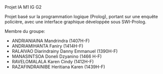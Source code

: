 Projet IA M1 IG G2

Projet basé sur la programmation logique (Prolog), portant sur une enquête policière, avec une interface graphique développée sous SWI-Prolog.

Membre du groupe:
-  ANDRIANIAINA Mandrindra (1407H-F)
-  ANDRIAMIHANTA Faniry (1414H-F)
-  RALAIVAO Diarindrainy Danny Emmanuel (1390H-F)
-  MANASINTSOA Doneli Dzyanino (1466 H-F)
-  RAVELOMALALA Karen Cindy (1412H-F)
-  RAZAFINDRAINIBE Heritiana Karen (1439H-F)
  
